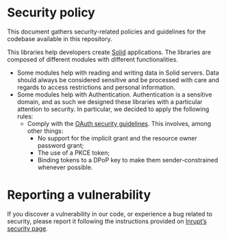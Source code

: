 # Security policy

This document gathers security-related policies and guidelines for the codebase available in this repository.

This libraries help developers create [Solid](https://solidproject.org/) applications. The libraries are composed of different modules with different functionalities.

* Some modules help with reading and writing data in Solid servers. Data should always be considered sensitive and be processed with care and regards to access restrictions and personal information.
* Some modules help with Authentication. Authentication is a sensitive domain, and as such we designed these libraries with a particular attention to security. In particular, we decided to apply the following rules:
  * Comply with the [OAuth security guidelines](https://datatracker.ietf.org/doc/id/draft-ietf-oauth-security-topics-15.html). This involves, among other things:
    * No support for the implicit grant and the resource owner password grant;
    * The use of a PKCE token;
    * Binding tokens to a DPoP key to make them sender-constrained whenever possible.

# Reporting a vulnerability

If you discover a vulnerability in our code, or experience a bug related to security, please report it following the instructions provided on [Inrupt’s security page](https://inrupt.com/security/).
